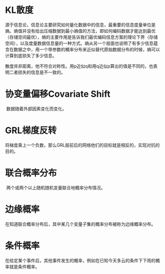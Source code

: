 # KL散度

​		源于信息论，信息论主要研究如何量化数据中的信息，最重要的信息度量单位是熵。熵值并没有给出压缩数据到最小熵值的方法，即如何编码数据才能达到最优（存储空间最优），熵的主要作用是告诉我们最优编码信息方案的理论下界（存储空间），以及度量数据信息量的一种方式。熵从另一个层面也说明了有多少信息蕴含在数据之中，用一个带参数的概率分布来近似替代原始数据分布的时候，熵可以计算到底损失了多少信息。

​		散度并非距离，他不符合对称性。用p近似q和用q近似p算出的值是不同的，也表明二者损失的信息是不一致的。

# 协变量偏移Covariate Shift

​		数据随着外部因素变化而变化。

# GRL梯度反转

​		将梯度乘上一个负数，那么GRL层前后的网络他们的目标就是相反的，实现对抗的目的。

# 联合概率分布

​		两个或两个以上随机随机变量联合地概率分布情况。

# 边缘概率

​		在知道联合概率分布后，其中某几个变量子集的概率分布被称为边缘概率分布。

# 条件概率

​		在给定某个事件后，其他事件发生的概率，例如在已知今天多云的条件下下雨的概率就是条件概率。